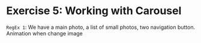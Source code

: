 # Exercise 5: Working with Carousel
`RegEx 1`: We have a main photo, a list of small photos, two navigation button. Animation when change image

